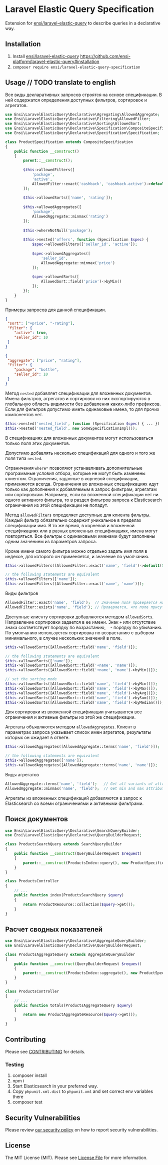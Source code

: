 # Laravel Elastic Query Specification

Extension for [ensi/laravel-elastic-query](https://github.com/ensi-platform/laravel-elastic-query/) to describe queries in a declarative way.

## Installation

1. Install [ensi/laravel-elastic-query](https://github.com/ensi-platform/laravel-elastic-query/) https://github.com/ensi-platform/laravel-elastic-query#installation
2. `composer require ensi/laravel-elastic-query-specification`

## Usage // TODO translate to english

Все виды декларативных запросов строятся на основе спецификации. В ней содержатся определения доступных фильтров, сортировок и
агрегатов.

```php
use Ensi\LaravelElasticQuery\Declarative\Agregating\AllowedAggregate;
use Ensi\LaravelElasticQuery\Declarative\Filtering\AllowedFilter;
use Ensi\LaravelElasticQuery\Declarative\Sorting\AllowedSort;
use Ensi\LaravelElasticQuery\Declarative\Specification\CompositeSpecification;
use Ensi\LaravelElasticQuery\Declarative\Specification\Specification;

class ProductSpecification extends CompositeSpecification
{
    public function __construct()
    {
        parent::__construct();
        
        $this->allowedFilters([
            'package',
            'active',
            AllowedFilter::exact('cashback', 'cashback.active')->default(true)
        ]);
        
        $this->allowedSorts(['name', 'rating']);
        
        $this->allowedAggregates([
            'package',
            AllowedAggregate::minmax('rating')
        ]);
        
        $this->whereNotNull('package');
        
        $this->nested('offers', function (Specification $spec) {
            $spec->allowedFilters(['seller_id', 'active']);
            
            $spec->allowedAggregates([
                'seller_id',
                AllowedAggregate::minmax('price')
            ]);
            
            $spec->allowedSorts([
                AllowedSort::field('price')->byMin()
            ]);
        });
    }
}
```

Примеры запросов для данной спецификации.
```json
{
 "sort": ["+price", "-rating"],
 "filter": {
    "active": true,
    "seller_id": 10
 }
}
```
```json
{
 "aggregate": ["price", "rating"],
 "filter": {
    "package": "bottle",
    "seller_id": 10
 }
}
```
Метод `nested` добавляет спецификации для вложенных документов. Имена фильтров, агрегатов и сортировок из них
экспортируются в глобальную область видимости без добавления каких-либо префиксов. Если для фильтров допустимо иметь
одинаковые имена, то для прочих компонентов нет.

```php
$this->nested('nested_field', function (Specification $spec) { ... })
$this->nested('nested_field', new SomeSpecificationImpl());
```

В спецификациях для вложенных документов могут использоваться только поля этих документов.

Допустимо добавлять несколько спецификаций для одного и того же поля типа `nested`.

Ограничения `where*` позволяют устанавливать дополнительные программные условия отбора, которые не могут быть изменены
клиентом. Ограничения, заданные в корневой спецификации, применяются всегда. Ограничения во вложенных спецификациях идут
только как дополнения к добавляемым в запрос фильтрам, агрегатам или сортировкам. Например, если во вложенной
спецификации нет ни одного активного фильтра, то в раздел фильтров запроса к Elasticsearch ограничения из этой
спецификации не попадут.

Метод `allowedFilters` определяет доступные для клиента фильтры. Каждый фильтр обязательно содержит уникальное в пределах
спецификации имя. В то же время, в корневой и вложенной спецификациях или в разных вложенных спецификациях, имена могут
повторяться. Все фильтры с одинаковыми именами будут заполнены одним значением из параметров запроса.

Кроме имени самого фильтра можно отдельно задать имя поля в индексе, для которого он применяется, и значение по умолчанию.

```php
$this->allowedFilters([AllowedFilter::exact('name', 'field')->default(500)]);

// the following statements are equivalent
$this->allowedFilters(['name']);
$this->allowedFilters([AllowedFilter::exact('name', 'name')]);
```

Виды фильтров

```php
AllowedFilter::exact('name', 'field');  // Значение поля проверяется на равенство одному из заданных
AllowedFilter::exists('name', 'field'); // Проверяется, что поле присутствует в документе и имеет ненулевое значение
```

Доступные клиенту сортировки добавляются методом `allowedSorts`. Направление сортировки задается в ее имени.
Знак `+` или отсутствие знака соответствует порядку по возрастанию, `-` - порядку по убыванию.
По умолчанию используется сортировка по возрастанию с выбором минимального, в случае нескольких значений в поле.

```php
$this->allowedSorts([AllowedSort::field('name', 'field')]);

// the following statements are equivalent
$this->allowedSorts(['name']);
$this->allowedSorts([AllowedSort::field('+name', 'name')]);
$this->allowedSorts([AllowedSort::field('+name', 'name')->byMin()]);

// set the sorting mode
$this->allowedSorts([AllowedSort::field('name', 'field')->byMin()]);
$this->allowedSorts([AllowedSort::field('name', 'field')->byMax()]);
$this->allowedSorts([AllowedSort::field('name', 'field')->byAvg()]);
$this->allowedSorts([AllowedSort::field('name', 'field')->bySum()]);
$this->allowedSorts([AllowedSort::field('name', 'field')->byMedian()]);
```

Для сортировки из вложенной спецификации учитываются все ограничения и активные фильтры из этой же спецификации.

Агрегаты объявляются методом `allowedAggregates`. Клиент в параметрах запроса указывает список имен агрегатов, результаты
которых он ожидает в ответе.

```php
$this->allowedAggregates([AllowedAggregate::terms('name', 'field')]);

// the following statements are equivalent
$this->allowedAggregates(['name']);
$this->allowedAggregates([AllowedAggregate::terms('name', 'name')]);
```

Виды агрегатов

```php
AllowedAggregate::terms('name', 'field');   // Get all variants of attribute values
AllowedAggregate::minmax('name', 'field');  // Get min and max attribute values
```

Агрегаты из вложенных спецификаций добавляются в запрос к Elasticsearch со всеми ограничениями и активными фильтрами.

## Поиск документов

```php
use Ensi\LaravelElasticQuery\Declarative\SearchQueryBuilder;
use Ensi\LaravelElasticQuery\Declarative\QueryBuilderRequest;

class ProductsSearchQuery extends SearchQueryBuilder
{
    public function __construct(QueryBuilderRequest $request)
    {
        parent::__construct(ProductsIndex::query(), new ProductSpecification(), $request);
    }
}
```

```php
class ProductsController
{
    // ...
    public function index(ProductsSearchQuery $query)
    {
        return ProductResource::collection($query->get());
    }
}
```

## Расчет сводных показателей

```php
use Ensi\LaravelElasticQuery\Declarative\AggregateQueryBuilder;
use Ensi\LaravelElasticQuery\Declarative\QueryBuilderRequest;

class ProductsAggregateQuery extends AggregateQueryBuilder
{
    public function __construct(QueryBuilderRequest $request)
    {
        parent::__construct(ProductsIndex::aggregate(), new ProductSpecification(), $request);
    }
}
```

```php
class ProductsController
{
    // ...
    public function totals(ProductsAggregateQuery $query)
    {
        return new ProductAggregateResource($query->get());
    }
}
```

## Contributing

Please see [CONTRIBUTING](.github/CONTRIBUTING.md) for details.

### Testing

1. composer install
2. npm i
3. Start Elasticsearch in your preferred way.
4. Copy `phpunit.xml.dist` to `phpunit.xml` and set correct env variables there
6. composer test

## Security Vulnerabilities

Please review [our security policy](../../security/policy) on how to report security vulnerabilities.

## License

The MIT License (MIT). Please see [License File](LICENSE.md) for more information.
